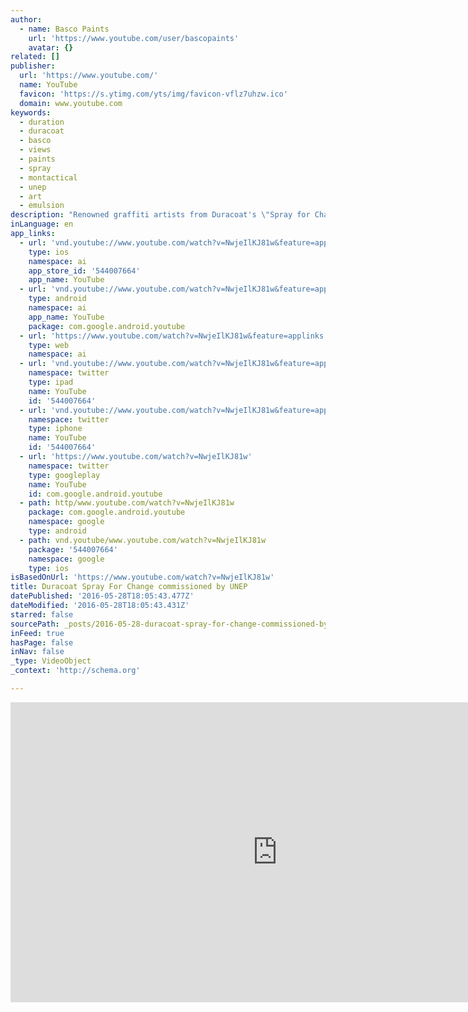 ```yaml
---
author:
  - name: Basco Paints
    url: 'https://www.youtube.com/user/bascopaints'
    avatar: {}
related: []
publisher:
  url: 'https://www.youtube.com/'
  name: YouTube
  favicon: 'https://s.ytimg.com/yts/img/favicon-vflz7uhzw.ico'
  domain: www.youtube.com
keywords:
  - duration
  - duracoat
  - basco
  - views
  - paints
  - spray
  - montactical
  - unep
  - art
  - emulsion
description: "Renowned graffiti artists from Duracoat's \"Spray for Change\" initiative have created an exciting art installation to be exhibited during UNEP's Global South-South Conference in Nairobi this month. Wise Two, Bankslave, Swift and Uhuru B completed the custom art installation that evokes a sense of hope and optimism about a future free of lead poisoning, something easily achievable with collective effort."
inLanguage: en
app_links:
  - url: 'vnd.youtube://www.youtube.com/watch?v=NwjeIlKJ81w&feature=applinks'
    type: ios
    namespace: ai
    app_store_id: '544007664'
    app_name: YouTube
  - url: 'vnd.youtube://www.youtube.com/watch?v=NwjeIlKJ81w&feature=applinks'
    type: android
    namespace: ai
    app_name: YouTube
    package: com.google.android.youtube
  - url: 'https://www.youtube.com/watch?v=NwjeIlKJ81w&feature=applinks'
    type: web
    namespace: ai
  - url: 'vnd.youtube://www.youtube.com/watch?v=NwjeIlKJ81w&feature=applinks'
    namespace: twitter
    type: ipad
    name: YouTube
    id: '544007664'
  - url: 'vnd.youtube://www.youtube.com/watch?v=NwjeIlKJ81w&feature=applinks'
    namespace: twitter
    type: iphone
    name: YouTube
    id: '544007664'
  - url: 'https://www.youtube.com/watch?v=NwjeIlKJ81w'
    namespace: twitter
    type: googleplay
    name: YouTube
    id: com.google.android.youtube
  - path: http/www.youtube.com/watch?v=NwjeIlKJ81w
    package: com.google.android.youtube
    namespace: google
    type: android
  - path: vnd.youtube/www.youtube.com/watch?v=NwjeIlKJ81w
    package: '544007664'
    namespace: google
    type: ios
isBasedOnUrl: 'https://www.youtube.com/watch?v=NwjeIlKJ81w'
title: Duracoat Spray For Change commissioned by UNEP
datePublished: '2016-05-28T18:05:43.477Z'
dateModified: '2016-05-28T18:05:43.431Z'
starred: false
sourcePath: _posts/2016-05-28-duracoat-spray-for-change-commissioned-by-unep.md
inFeed: true
hasPage: false
inNav: false
_type: VideoObject
_context: 'http://schema.org'

---
```

<iframe src="https://cdn.embedly.com/widgets/media.html?src=https%3A%2F%2Fwww.youtube.com%2Fembed%2FNwjeIlKJ81w%3Ffeature%3Doembed&amp;url=http%3A%2F%2Fwww.youtube.com%2Fwatch%3Fv%3DNwjeIlKJ81w&amp;image=https%3A%2F%2Fi.ytimg.com%2Fvi%2FNwjeIlKJ81w%2Fhqdefault.jpg&amp;key=b7d04c9b404c499eba89ee7072e1c4f7&amp;type=text%2Fhtml&amp;schema=youtube" width="854" height="480" scrolling="no" frameborder="0" allowfullscreen="" style=""></iframe>